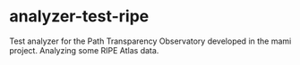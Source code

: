 # analyzer-test-ripe
Test analyzer for the Path Transparency Observatory developed in the mami project. Analyzing some RIPE Atlas data.
